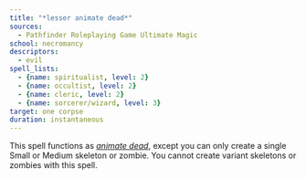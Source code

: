 ```yaml
---
title: "*lesser animate dead*"
sources:
  - Pathfinder Roleplaying Game Ultimate Magic
school: necromancy
descriptors:
  - evil
spell_lists:
  - {name: spiritualist, level: 2}
  - {name: occultist, level: 2}
  - {name: cleric, level: 2}
  - {name: sorcerer/wizard, level: 3}
target: one corpse
duration: instantaneous
---
```


This spell functions as [*animate dead*](/spells/animate-dead/), except you can only create a single Small or Medium skeleton or zombie. You cannot create variant skeletons or zombies with this spell.

